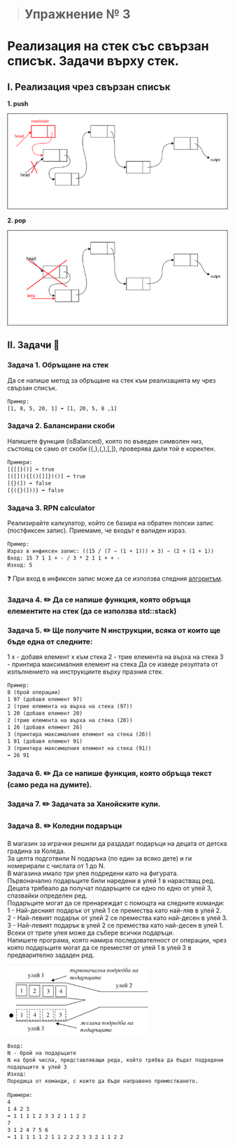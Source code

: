 ># Упражнение № 3
# Реализация на стек със свързан списък. Задачи върху стек.

## I. Реализация чрез свързан списък

**1. push**

![Linked stack push](../media/sem03/sem03-push.png)

**2. pop**

![Linked stack pop](../media/sem03/sem03-pop.png)

## II. Задачи 📝 

### **Задача 1.** Обръщане на стек
Да се напише метод за обръщане на стек към реализацията му чрез свързан списък.

    Пример:
    [1, 8, 5, 20, 1] ➡ [1, 20, 5, 8 ,1]

### **Задача 2.** Балансирани скоби
Напишете функция (isBalanced), която по въведен символен низ, състоящ се само от скоби ({,},(,),[,]), проверява дали той е коректен.

    Примери:
    [{[]}()] ➡ true
    [([](){[()[]]})()] ➡ true
    [{}(]) ➡ false
    [{({}(]))} ➡ false

### **Задача 3.** RPN calculator
Реализирайте калкулатор, който се базира на обратен полски запис (постфиксен запис). Приемаме, че входът е валиден израз.

    Пример:
    Израз в инфиксен запис: ((15 / (7 − (1 + 1))) × 3) − (2 + (1 + 1))
    Вход: 15 7 1 1 + - / 3 * 2 1 1 + + -
    Изход: 5

❓ При вход в инфиксен запис може да се използва следния [алгоритъм](https://en.wikipedia.org/wiki/Shunting-yard_algorithm). <br />


### **Задача 4.** ✏️ Да се напише функция, която обръща елементите на стек (да се използва std::stack)

### **Задача 5.** ✏️ Ще получите N инструкции, всяка от които ще бъде една от следните: 
1 x - добавя елемент x към стека 
2   - трие елемента на върха на стека 
3   - принтира максималния елемент на стека 
Да се изведе резултата от изпълнението на инструкциите върху празния стек.

    Пример:
    8 (брой операции)
    1 97 (добавя елемент 97)
    2 (трие елемента на върха на стека (97))
    1 20 (добавя елемент 20)
    2 (трие елемента на върха на стека (20))
    1 26 (добавя елемент 26)
    3 (принтира максималния елемент на стека (26))
    1 91 (добавя елемент 91)
    3 (принтира максималния елемент на стека (91))
    ➡ 26 91

### **Задача 6.** ✏️ Да се напише функция, която обръща текст (само реда на думите).

### **Задача 7.** ✏️ Задачата за Ханойските кули.

### **Задача 8.** ✏️ Коледни подаръци
В магазин за играчки решили да раздадат подаръци на децата от детска градина за Коледа.<br />
За целта подготвили N подаръка (по един за всяко дете) и ги номерирали с числата от 1 до N.<br />
В магазина имало три улея подредени като на фигурата. <br />
Първоначално подаръците били наредени в улей 1 в нарастващ ред.<br />
Децата трябвало да получат подаръците си едно по едно от улей 3, спазвайки определен ред.<br />
Подаръците могат да се пренареждат с помощта на следните команди: <br />
1 - Най-десният подарък от улей 1 се премества като най-ляв в улей 2. <br />
2 - Най-левият подарък от улей 2 се премества като най-десен в улей 3. <br />
3 - Най-левият подарък в улей 2 се премества като най-десен в улей 1. <br />
Всеки от трите улея може да събере всички подаръци.<br />
Напишете програма, която  намира последователност от операции, чрез която подаръците могат да се преместят от улей 1 в улей 3 в предварително зададен ред.<br />

![Christmas presents fig.1](../media/sem03/sem03-christmas-presents.png) 

    Вход:
    N - брой на подаръците
    N на брой числа, представляващи реда, който трябва да бъдат подредени подаръците в улей 3
    Изход:
    Поредица от команди, с които да бъде направено преместването.

    Примери: 
    4 
    1 4 2 3 
    ➡ 1 1 1 1 2 3 3 2 1 1 2 2 
    7 
    3 1 2 4 7 5 6 
    ➡ 1 1 1 1 1 2 1 1 2 2 2 3 3 2 1 1 2 2 
